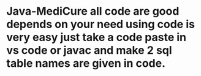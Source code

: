 # Java-MediCure all code are good depends on your need using code is very easy just take a code paste in vs code or javac and make 2 sql table names are given in code.

